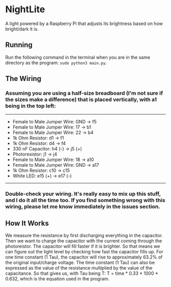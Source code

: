 # NightLite
A light powered by a Raspberry Pi that adjusts its brightness based on how bright/dark it is.

## Running
Run the following command in the terminal when you are in the same directory as the program: ```sudo python3 main.py```.

## The Wiring
### Assuming you are using a half-size breadboard (I'm not sure if the sizes make a difference) that is placed vertically, with a1 being in the top left:
---
- Female to Male Jumper Wire: GND -> f5
- Female to Male Jumper Wire: 17 -> b1
- Female to Male Jumper Wire: 22 -> b4
- 1k Ohm Resistor: d1 -> f1
- 1k Ohm Resistor: d4 -> f4
- 330 nF Capacitor: h4 (-) -> j5 (+)
- Photoresistor: j1 -> j4
- Female to Male Jumper Wire: 18 -> a10
- Female to Male Jumper Wire: GND -> a17
- 1k Ohm Resistor: c10 -> c15
- White LED: e15 (+) -> e17 (-)
---
### Double-check your wiring. It's really easy to mix up this stuff, and I do it all the time too. If you find something wrong with this wiring, please let me know immediately in the issues section.

## How It Works

We measure the resistance by first discharging everything in the capacitor. Then we want to charge the capacitor with the current coming through the photoreistor. The capacitor will fill faster if it is brighter. So that means we can figure out the light level by checking how fast the capacitor fills up. For one time constant (1 Tau), the capacitor will rise to approximately 63.2% of the original input/charge voltage. The time constant (1 Tau) can also be expressed as the value of the resistance multiplied by the value of the capacitance. So that gives us, with Tau being T: T = time * 0.33 * 1000 * 0.632, which is the equation used in the program.
